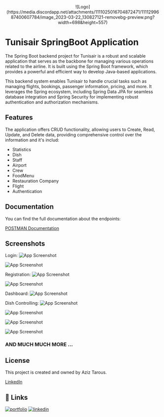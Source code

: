 <center>
![Logo](https://media.discordapp.net/attachments/1111025016704872471/1111299687400607784/image_2023-03-22_130827121-removebg-preview.png?width=698&height=557)
</center>

# Tunisair SpringBoot Application

The Spring Boot backend project for Tunisair is a robust and scalable application that serves as the backbone for managing various operations related to the airline. It is built using the Spring Boot framework, which provides a powerful and efficient way to develop Java-based applications.

This backend system enables Tunisair to handle crucial tasks such as managing flights, bookings, passenger information, pricing, and more. It leverages the Spring ecosystem, including Spring Data JPA for seamless database integration and Spring Security for implementing robust authentication and authorization mechanisms.


## Features

The application offers CRUD functionality, allowing users to Create, Read, Update, and Delete data, providing comprehensive control over the information and it's includ:
- Statistics
- Dish
- Staff
- Airport
- Crew
- FoodMenu
- Restauration Company
- Flight
- Authentication


## Documentation


You can find the full documentation about the endpoints:

[POSTMAN Documentation](https://documenter.getpostman.com/view/13585043/2s93m62hr7)

## Screenshots
Login:
![App Screenshot](https://media.discordapp.net/attachments/1111025016704872471/1111300018633183334/image.png?width=1002&height=477)

![App Screenshot](https://media.discordapp.net/attachments/1111025016704872471/1111300277702774804/image.png?width=996&height=471)


Registration:
![App Screenshot](https://media.discordapp.net/attachments/1111025016704872471/1111300482137329784/image.png?width=1012&height=475)

![App Screenshot](https://media.discordapp.net/attachments/1111025016704872471/1111300760844648538/image.png?width=1003&height=482)


Dashboard:
![App Screenshot](https://media.discordapp.net/attachments/1111025016704872471/1111301143000264724/image.png?width=1202&height=573)


Dish Controlling:
![App Screenshot](https://media.discordapp.net/attachments/1111025016704872471/1111301218019586208/image.png?width=1202&height=571)

![App Screenshot](https://media.discordapp.net/attachments/1111025016704872471/1111301884951670825/image.png?width=1202&height=572)

![App Screenshot](https://media.discordapp.net/attachments/1111025016704872471/1111302852682457098/image.png?width=1202&height=571)

![App Screenshot](https://media.discordapp.net/attachments/1111025016704872471/1111303221605056522/image.png?width=1202&height=562)


### AND MUCH MUCH MORE ...
## License

This project is created and owned by Aziz Tarous.

[LinkedIn](https://www.linkedin.com/in/aziz-tarous/)


## 🔗 Links
[![portfolio](https://img.shields.io/badge/my_portfolio-000?style=for-the-badge&logo=ko-fi&logoColor=white)](https://eportfolio-host.web.app)
[![linkedin](https://img.shields.io/badge/linkedin-0A66C2?style=for-the-badge&logo=linkedin&logoColor=white)](https://www.linkedin.com/in/aziz-tarous/)


